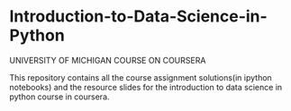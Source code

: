 # Introduction-to-Data-Science-in-Python
UNIVERSITY OF MICHIGAN COURSE ON COURSERA

This repository contains all the course assignment solutions(in ipython notebooks) and the resource slides for the introduction to data science in python course in coursera.

